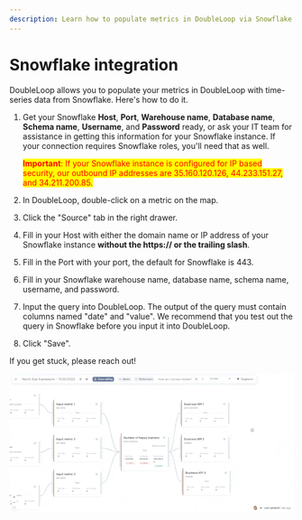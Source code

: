 ```yaml
---
description: Learn how to populate metrics in DoubleLoop via Snowflake.
---
```


# Snowflake integration

DoubleLoop allows you to populate your metrics in DoubleLoop with time-series data from Snowflake. Here's how to do it.

1.  Get your Snowflake **Host**, **Port**, **Warehouse name**, **Database name**, **Schema name**, **Username**, and **Password** ready, or ask your IT team for assistance in getting this information for your Snowflake instance. If your connection requires Snowflake roles, you'll need that as well.

    <mark style="color:red;">**Important**</mark><mark style="color:red;">: If your Snowflake instance is configured for IP based security, our outbound IP addresses are 35.160.120.126, 44.233.151.27, and 34.211.200.85.</mark>
2. In DoubleLoop, double-click on a metric on the map.
3. Click the "Source" tab in the right drawer.
4. Fill in your Host with either the domain name or IP address of your Snowflake instance **without the https:// or the trailing slash**.
5. Fill in the Port with your port, the default for Snowflake is 443.
6. Fill in your Snowflake warehouse name, database name, schema name, username, and password.
7. Input the query into DoubleLoop. The output of the query must contain columns named "date" and "value". We recommend that you test out the query in Snowflake before you input it into DoubleLoop.
8. Click "Save".

If you get stuck, please reach out!

![](<../.gitbook/assets/image (1).png>)
